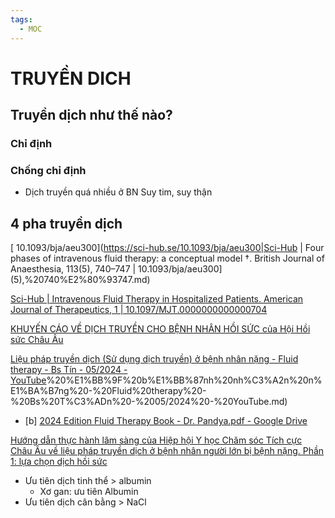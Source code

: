 ```yaml
---
tags:
  - MOC
---
```

# TRUYỀN DICH  
## Truyền dịch như thế nào?  
### Chỉ định  
### Chống chỉ định  
- Dịch truyền quá nhiều ở BN Suy tim, suy thận  
  
## 4 pha truyền dịch  
  
[ 10.1093/bja/aeu300](https://sci-hub.se/10.1093/bja/aeu300|Sci-Hub | Four phases of intravenous fluid therapy: a conceptual model †. British Journal of Anaesthesia, 113(5), 740–747 | 10.1093/bja/aeu300](5),%20740%E2%80%93747.md)  
  
[Sci-Hub | Intravenous Fluid Therapy in Hospitalized Patients. American Journal of Therapeutics, 1 | 10.1097/MJT.0000000000000704](https://sci-hub.se/10.1097/MJT.0000000000000704)  
  
[KHUYẾN CÁO VỀ DỊCH TRUYỀN CHO BỆNH NHÂN HỒI SỨC của Hội Hồi sức Châu Âu](./KHUY%E1%BA%BEN%20C%C3%81O%20V%E1%BB%80%20D%E1%BB%8ACH%20TRUY%E1%BB%80N%20CHO%20B%E1%BB%86NH%20NH%C3%82N%20H%E1%BB%92I%20S%E1%BB%A8C%20c%E1%BB%A7a%20H%E1%BB%99i%20H%E1%BB%93i%20s%E1%BB%A9c%20Ch%C3%A2u%20%C3%82u.md)  
  
[Liệu pháp truyền dịch (Sử dụng dịch truyền) ở bệnh nhân nặng - Fluid therapy - Bs Tín - 05/2024 - YouTube](S%E1%BB%AD%20d%E1%BB%A5ng%20d%E1%BB%8Bch%20truy%E1%BB%81n)%20%E1%BB%9F%20b%E1%BB%87nh%20nh%C3%A2n%20n%E1%BA%B7ng%20-%20Fluid%20therapy%20-%20Bs%20T%C3%ADn%20-%2005/2024%20-%20YouTube.md)  
  
- [b] [2024 Edition Fluid Therapy Book - Dr. Pandya.pdf - Google Drive](https://drive.google.com/file/d/1T58Pg9Ri8tmkx-0UNWhqQ52yYO2rmScZ/view)  
  
 [Hướng dẫn thực hành lâm sàng của Hiệp hội Y học Chăm sóc Tích cực Châu Âu về liệu pháp truyền dịch ở bệnh nhân người lớn bị bệnh nặng. Phần 1: lựa chọn dịch hồi sức](https://drive.google.com/file/d/1NnW8T6saldGUhDTK7hSNfuyaLARbewot/view)  
  - Ưu tiên dịch tinh thể > albumin  
	  - Xơ gan: ưu tiên Albumin  
  - Ưu tiên dịch cân bằng > NaCl  
